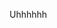 Uhhhhhh

<!---
cosmicbean/cosmicbean is a ✨ special ✨ repository because its `README.md` (this file) appears on your GitHub profile.
You can click the Preview link to take a look at your changes.
--->
